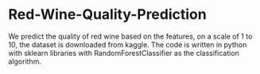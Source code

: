 # Red-Wine-Quality-Prediction
We predict the quality of red wine based on the features, on a scale of 1 to 10, the dataset is downloaded from kaggle.
The code is written in python with sklearn libraries with RandomForestClassifier as the classification algorithm.
